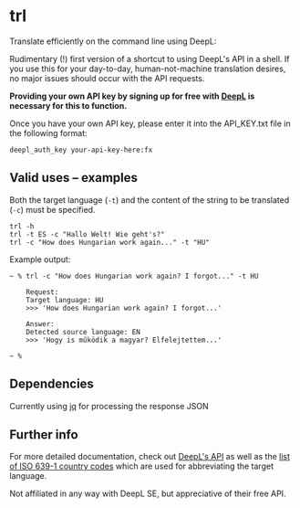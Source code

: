 # trl

Translate efficiently on the command line using DeepL:

Rudimentary (!) first version of a shortcut to using DeepL's API in a shell.
If you use this for your day-to-day, human-not-machine translation desires, no major issues should occur with the API requests.

**Providing your own API key by signing up for free with [DeepL](https://www.deepl.com/en/pro-api?cta=header-pro-api/) is necessary for this to function.**


Once you have your own API key, please enter it into the API_KEY.txt file in the following format:

    deepl_auth_key your-api-key-here:fx


## Valid uses – examples

Both the target language (`-t`) and the content of the string to be translated (`-c`) must be specified.

    trl -h
    trl -t ES -c "Hallo Welt! Wie geht's?"
    trl -c "How does Hungarian work again..." -t "HU"
    
    

Example output:

    ~ % trl -c "How does Hungarian work again? I forgot..." -t HU

        Request:
        Target language: HU
        >>> 'How does Hungarian work again? I forgot...'

        Answer:
        Detected source language: EN
        >>> 'Hogy is működik a magyar? Elfelejtettem...'

    ~ %


## Dependencies

Currently using [jq](https://stedolan.github.io/jq/) for processing the response JSON


## Further info

For more detailed documentation, check out [DeepL's API](https://www.deepl.com/en/docs-api/introduction/) as well as the [list of ISO 639-1 country codes](https://en.wikipedia.org/wiki/List_of_ISO_639-1_codes) which are used for abbreviating the target language.

 Not affiliated in any way with DeepL SE, but appreciative of their free API.


